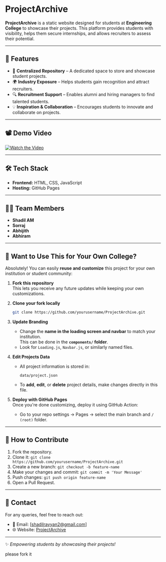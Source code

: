 # ProjectArchive

**ProjectArchive** is a static website designed for students at  **Engineering College** to showcase their projects. This platform provides students with visibility, helps them secure internships, and allows recruiters to assess their potential.

---

## 🚀 Features
- 📌 **Centralized Repository** – A dedicated space to store and showcase student projects.
- 🌍 **Industry Exposure** – Helps students gain recognition and attract recruiters.
- 🔍 **Recruitment Support** – Enables alumni and hiring managers to find talented students.
- 💡 **Inspiration & Collaboration** – Encourages students to innovate and collaborate on projects.

---

## 📽️ Demo Video
[![Watch the Video](https://img.youtube.com/vi/YOUR_VIDEO_ID/maxresdefault.jpg)](https://codecompasss.github.io/project_archive/public/video/demowebsitevideo.mp4)

---

## 🛠️ Tech Stack
- **Frontend:** HTML, CSS, JavaScript
- **Hosting:** GitHub Pages

---

## 👨‍💻 Team Members
- **Shadil AM**  
- **Sorraj**  
- **Abhijith**  
- **Abhiram**

---

## 🏫 Want to Use This for Your Own College?

Absolutely! You can easily **reuse and customize** this project for your own institution or student community:

1. **Fork this repository**  
   This lets you receive any future updates while keeping your own customizations.

2. **Clone your fork locally**  
   ```bash
   git clone https://github.com/yourusername/ProjectArchive.git
   ```

3. **Update Branding**  
   - Change the **name in the loading screen and navbar** to match your institution.  
     This can be done in the **`components/` folder**.
   - Look for `Loading.js`, `Navbar.js`, or similarly named files.

4. **Edit Projects Data**  
   - All project information is stored in:  
     ```
     data/project.json
     ```
   - To **add**, **edit**, or **delete** project details, make changes directly in this file.

5. **Deploy with GitHub Pages**  
   Once you're done customizing, deploy it using GitHub Action:
   - Go to your repo settings → Pages → select the main branch and `/ (root)` folder.

---

## 📜 How to Contribute
1. Fork the repository.
2. Clone it: `git clone https://github.com/yourusername/ProjectArchive.git`
3. Create a new branch: `git checkout -b feature-name`
4. Make your changes and commit: `git commit -m 'Your Message'`
5. Push changes: `git push origin feature-name`
6. Open a Pull Request.

---

## 📩 Contact
For any queries, feel free to reach out:  
- 📧 Email: [shadilrayyan2@gmail.com]  
- 🌐 Website: [ProjectArchive](https://codecompasss.github.io/project_archive/)

---

✨ *Empowering students by showcasing their projects!* 

please fork it  

